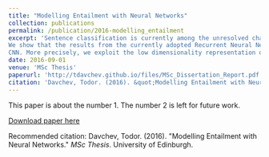 ```yaml
---
title: "Modelling Entailment with Neural Networks"
collection: publications
permalink: /publication/2016-modelling_entailment
excerpt: 'Sentence classification is currently among the unresolved challenges of Natural Language Understanding and Machine Learning. In this thesis we focus on modelling entailment relations which can be considered as a sub-problem of sentence classification.
We show that the results from the currently adopted Recurrent Neural Networks and Long Short-Term Memory models can be matched and even outperformed for recognising textual entailment. More specifically, we show that other techniques, such as Convolutional Neural Networks (CNNs), tackle the problem in a similar in terms of accuracy, however simpler in terms of feature engineering approach. We propose a novel Siamese-like 3-CNN-wide architecture. We extend that model by applying a variety of mathematical operations to the intermediate input of the third
CNN. More precisely, we exploit the low dimensionality representation of the already processed initial inputs via a series of linear and multiplicative operands. We then show that our approach achieves better results than the existing techniques, however significantly increasing the size of the parameters trained. Nevertheless, our implementation has a modular and loosely coupled architecture.'
date: 2016-09-01
venue: 'MSc Thesis'
paperurl: 'http://tdavchev.github.io/files/MSc_Dissertation_Report.pdf'
citation: 'Davchev, Todor. (2016). &quot;Modelling Entailment with Neural Networks.&quot; <i>MSc Thesis</i>. University of Edinburgh.'
---
```

This paper is about the number 1. The number 2 is left for future work.

[Download paper here](http://tdavchev.github.io/files/MSc_Dissertation_Report.pdf)

Recommended citation: Davchev, Todor. (2016). "Modelling Entailment with Neural Networks." <i>MSc Thesis</i>. University of Edinburgh.